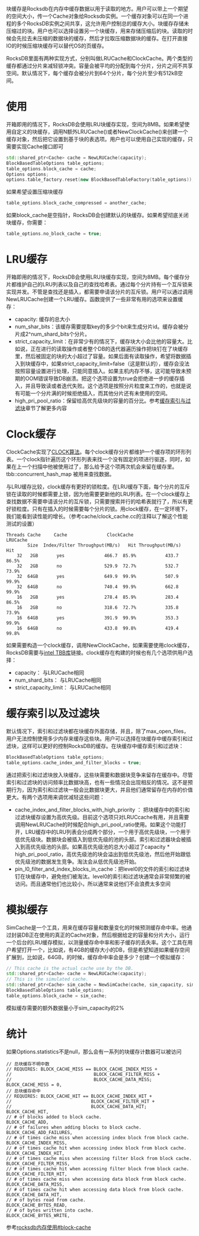 块缓存是Rocksdb在内存中缓存数据以用于读取的地方。用户可以带上一个期望的空间大小，传一个Cache对象给Rocksdb实例。一个缓存对象可以在同一个进程的多个RocksDB实例之间共享，这允许用户控制总的缓存大小。块缓存存储未压缩过的块。用户也可以选择设置另一个块缓存，用来存储压缩后的块。读取的时候会先拉去未压缩的数据块的缓存，然后才拉取压缩数据块的缓存。在打开直接IO的时候压缩块缓存可以替代OS的页缓存。

RocksDB里面有两种实现方式，分别叫做LRUCache和ClockCache。两个类型的缓存都通过分片来减轻锁冲突。容量会被平均的分配到每个分片，分片之间不共享空间。默认情况下，每个缓存会被分片到64个分片，每个分片至少有512kB空间。

# 使用

开箱即用的情况下，RocksDB会使用LRU块缓存实现，空间为8MB。如果希望使用自定义的块缓存，调用N额外LRUCache()或者NewClockCache()来创建一个缓存对象，然后把它设置到基于块的表选项。用户也可以使用自己实现的缓存，只需要实现Cache接口即可

```cpp
std::shared_ptr<Cache> cache = NewLRUCache(capacity);
BlockBasedTableOptions table_options;
table_options.block_cache = cache;
Options options;
options.table_factory.reset(new BlockBasedTableFactory(table_options));
```

如果希望设置压缩块缓存
```cpp
table_options.block_cache_compressed = another_cache;
```

如果block_cache是空指针，RocksDB会创建默认的块缓存。如果希望彻底关闭块缓存，你需要：

```cpp
table_options.no_block_cache = true;
```

# LRU缓存

开箱即用的情况下，RocksDB会使用LRU块缓存实现，空间为8MB。每个缓存分片都维护自己的LRU列表以及自己的查找哈希表。通过每个分片持有一个互斥锁来实现并发。不管是查找还是插入，都需要申请该分片的互斥锁。用户可以通过调用NewLRUCache创建一个LRU缓存。函数提供了一些非常有用的选项来设置缓存：

- capacity: 缓存的总大小
- num_shar_bits：该缓存需要提取key的多少个bit来生成分片id。缓存会被分片成2^num_shard_bits个分片。
- strict_capacity_limit：在非常少有的情况下，缓存块大小会比他的容量大。比如说，正在进行的读取操作或者整个DB的迭代器遍历操作把块钉在了块缓存里，然后被固定的块的大小超过了容量。如果后面有读取操作，希望将数据插入到块缓存中，如果strict_capacity_limit=false（这是默认的），缓存会没法按照容量设置进行处理，只能同意插入。如果主机内存不够，这可能导致未预期的OOM错误导致DB崩溃。把这个选项设置为true会拒绝进一步的缓存插入，并且导致读或者迭代失败。这个选项是按照分片粒度来工作的，也就是说有可能一个分片满的时候拒绝插入，而其他分片还有未使用的空间。
- high_pri_pool_ratio：保留给高优先级块的容量的百分比。参考[缓存索引与过滤块]()章节了解更多内容

# Clock缓存

ClockCache实现了[CLOCK算法](https://en.wikipedia.org/wiki/Page_replacement_algorithm#Clock)。每个clock缓存分片都维护一个缓存项的环形列表。一个clock指针遍历这个环形列表来找一个没有固定的项进行驱逐，同时，如果在上一个扫描中他被使用过了，那么给予这个项两次机会来留在缓存里。tbb::concurrent_hash_map 被用来查找数据。

与LRU缓存比较，clock缓存有更好的锁粒度。在LRU缓存下面，每个分片的互斥锁在读取的时候都需要上锁，因为他需要更新他的LRU列表。在一个clock缓存上查找数据不需要申请该分片的互斥锁，只需要搜索并行的哈希表就行了，所以有更好锁粒度。只有在插入的时候需要每个分片的锁。用clock缓存，在一定环境下，我们能看到读性能的增长。（参考cache/clock_cache.cc的注释以了解这个性能测试的设置）

```
Threads Cache     Cache               ClockCache               LRUCache
        Size  Index/Filter Throughput(MB/s)   Hit Throughput(MB/s)    Hit
    32   2GB       yes               466.7  85.9%           433.7   86.5%
    32   2GB       no                529.9  72.7%           532.7   73.9%
    32  64GB       yes               649.9  99.9%           507.9   99.9%
    32  64GB       no                740.4  99.9%           662.8   99.9%
    16   2GB       yes               278.4  85.9%           283.4   86.5%
    16   2GB       no                318.6  72.7%           335.8   73.9%
    16  64GB       yes               391.9  99.9%           353.3   99.9%
    16  64GB       no                433.8  99.8%           419.4   99.8%
```

如果需要构造一个clock缓存，调用NewClockCache，如果需要使用clock缓存，RocksDB需要与[intel TBB库](https://www.threadingbuildingblocks.org/)链接。clock缓存在构建的时候也有几个选项供用户选择：

- capacity： 与LRUCache相同
- num_shard_bits： 与LRUCache相同
- strict_capacity_limit： 与LRUCache相同

# 缓存索引以及过滤块

默认情况下，索引和过滤块都在块缓存外面存储，并且，除了max_open_files，用户无法控制使用多少内存来缓存这些块。用户可以选择在块缓存中缓存索引和过滤块，这样可以更好的控制RocksDB的缓存。在块缓存中缓存索引和过滤块：

```cpp
BlockBasedTableOptions table_options;
table_options.cache_index_and_filter_blocks = true;

```

通过把索引和过滤块放入块缓存，这些块需要和数据块竞争来留存在缓存中。尽管索引和过滤块的访问频率比数据块高，也有一些情况会出现相反的情况。这不是预期行为，因为索引和过滤块一般会比数据块更大，并且他们通常留存在内存的价值更大。有两个选项用来调优减轻这些问题：

- cache_index_and_filter_blocks_with_high_priority ： 把块缓存中的索引和过滤块缓存设置为高优先级。目前这个选项只对LRUCcache有用，并且需要调用NewLRUCache的时候配合high_pri_pool_ratio使用。如果这个功能打开，LRU缓存中的LRU列表会分成两个部分，一个用于高优先级块，一个用于低优先级块。数据块会被插入到低优先级的池的头部。索引和过滤器块会被插入到高优先级池的头部。如果高优先级池的总大小超过了capacity * high_pri_pool_ratio，高优先级池的块会溢出到低优先级池，然后他开始跟低优先级池的数据发生竞争。淘汰会从低优先级池开始。
- pin_l0_filter_and_index_blocks_in_cache：把level0的文件的索引和过滤块钉在块缓存中，避免他们被淘汰。level0的索引和过滤块通常会非常频繁的被访问。而且通常他们也比较小，所以通常来说他们不会浪费太多空间

# 模拟缓存

SimCache是一个工具，用来在缓存容量和数量变化的时候预测缓存命中率。他通过封装DB正在使用的真正的Cache对象，然后根据给定的容量和分片大小，运行一个后台的LRU缓存模拟，以测量缓存命中率和影子缓存的丢失率。这个工具在用户希望打开一个，比如说，有4GB的缓存大小的DB，但是希望知道如果缓存空间扩展到，比如说，64GB，的时候，缓存命中率会是多少？创建一个模拟缓存：

```cpp
// This cache is the actual cache use by the DB.
std::shared_ptr<Cache> cache = NewLRUCache(capacity);
// This is the simulated cache.
std::shared_ptr<Cache> sim_cache = NewSimCache(cache, sim_capacity, sim_num_shard_bits);
BlockBasedTableOptions table_options;
table_options.block_cache = sim_cache;
```

模拟缓存需要的额外数据量小于sim_capacity的2%

# 统计

如果Options.statistics不是null，那么会有一系列的块缓存计数器可以被访问

```
// 总块缓存不明中数
// REQUIRES: BLOCK_CACHE_MISS == BLOCK_CACHE_INDEX_MISS +
//                               BLOCK_CACHE_FILTER_MISS +
//                               BLOCK_CACHE_DATA_MISS;
BLOCK_CACHE_MISS = 0,
// 总块缓存命中
// REQUIRES: BLOCK_CACHE_HIT == BLOCK_CACHE_INDEX_HIT +
//                              BLOCK_CACHE_FILTER_HIT +
//                              BLOCK_CACHE_DATA_HIT;
BLOCK_CACHE_HIT,
// # of blocks added to block cache.
BLOCK_CACHE_ADD,
// # of failures when adding blocks to block cache.
BLOCK_CACHE_ADD_FAILURES,
// # of times cache miss when accessing index block from block cache.
BLOCK_CACHE_INDEX_MISS,
// # of times cache hit when accessing index block from block cache.
BLOCK_CACHE_INDEX_HIT,
// # of times cache miss when accessing filter block from block cache.
BLOCK_CACHE_FILTER_MISS,
// # of times cache hit when accessing filter block from block cache.
BLOCK_CACHE_FILTER_HIT,
// # of times cache miss when accessing data block from block cache.
BLOCK_CACHE_DATA_MISS,
// # of times cache hit when accessing data block from block cache.
BLOCK_CACHE_DATA_HIT,
// # of bytes read from cache.
BLOCK_CACHE_BYTES_READ,
// # of bytes written into cache.
BLOCK_CACHE_BYTES_WRITE,
```

参考[rocksdb内存使用#block-cache](https://wanghenshui.github.io/rocksdb-doc-cn/doc/Memory-usage-in-RocksDB.html#block-cache)

